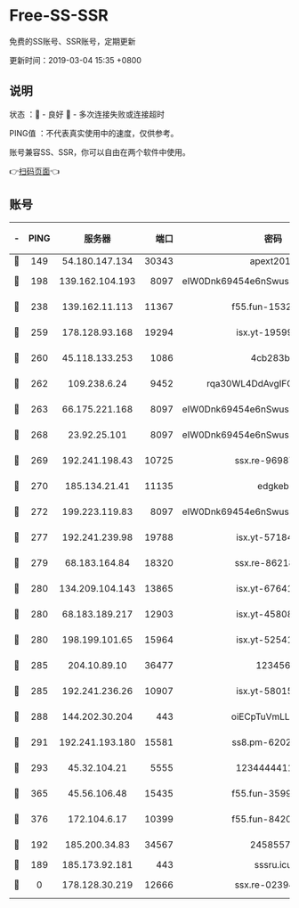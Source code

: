 # Free-SS-SSR

免费的SS账号、SSR账号，定期更新

更新时间：2019-03-04 15:35 +0800

## 说明

状态     ：🙂 - 良好 🙁 - 多次连接失败或连接超时

PING值   ：不代表真实使用中的速度，仅供参考。

账号兼容SS、SSR，你可以自由在两个软件中使用。

👉[扫码页面](https://liesauer.github.io/free-ss-ssr.github.io/)👈

## 账号

|-|PING|服务器|端口|密码|加密方式|区域|
|:----:|:----:|:-----:|-----:|:----:|:----:|:----:|
|🙂|149|54.180.147.134|30343|apext2019|chacha20|KR|
|🙂|198|139.162.104.193|8097|eIW0Dnk69454e6nSwuspv9DmS201tQ0D|aes-256-cfb|JP|
|🙂|238|139.162.11.113|11367|f55.fun-15323985|aes-256-cfb|SG|
|🙂|259|178.128.93.168|19294|isx.yt-19599027|aes-256-cfb|SG|
|🙂|260|45.118.133.253|1086|4cb283b8|aes-256-cfb|SG|
|🙂|262|109.238.6.24|9452|rqa30WL4DdAvgIFG6Fs3znzTa|aes-256-cfb|FR|
|🙂|263|66.175.221.168|8097|eIW0Dnk69454e6nSwuspv9DmS201tQ0D|aes-256-cfb|US|
|🙂|268|23.92.25.101|8097|eIW0Dnk69454e6nSwuspv9DmS201tQ0D|aes-256-cfb|US|
|🙂|269|192.241.198.43|10725|ssx.re-96987709|aes-256-cfb|US|
|🙂|270|185.134.21.41|11135|edgkeb|aes-256-cfb|GB|
|🙂|272|199.223.119.83|8097|eIW0Dnk69454e6nSwuspv9DmS201tQ0D|aes-256-cfb|US|
|🙂|277|192.241.239.98|19788|isx.yt-57184627|aes-256-cfb|US|
|🙂|279|68.183.164.84|18320|ssx.re-86218823|aes-256-cfb|US|
|🙂|280|134.209.104.143|13865|isx.yt-67641153|aes-256-cfb|SG|
|🙂|280|68.183.189.217|12903|isx.yt-45808180|aes-256-cfb|SG|
|🙂|280|198.199.101.65|15964|isx.yt-52541316|aes-256-cfb|US|
|🙂|285|204.10.89.10|36477|123456|aes-256-cfb|US|
|🙂|285|192.241.236.26|10907|isx.yt-58015517|aes-256-cfb|US|
|🙂|288|144.202.30.204|443|oiECpTuVmLLxk4Ts|aes-256-cfb|US|
|🙂|291|192.241.193.180|15581|ss8.pm-62020197|aes-256-cfb|US|
|🙂|293|45.32.104.21|5555|1234444411111|aes-256-cfb|SG|
|🙂|365|45.56.106.48|15435|f55.fun-35993296|aes-256-cfb|US|
|🙂|376|172.104.6.17|10399|f55.fun-84200112|aes-256-cfb|US|
|🙂|192|185.200.34.83|34567|24585575|aes-256-cfb|US|
|🙁|189|185.173.92.181|443|sssru.icu|rc4-md5|RU|
|🙁|0|178.128.30.219|12666|ssx.re-02394063|aes-256-cfb|SG|
